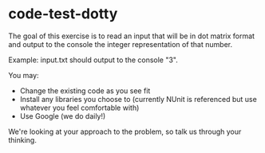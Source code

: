 # code-test-dotty

The goal of this exercise is to read an input that will be in dot matrix format and output
to the console the integer representation of that number.

Example: input.txt should output to the console "3".

You may:
 - Change the existing code as you see fit
 - Install any libraries you choose to (currently NUnit is referenced but use whatever you
 feel comfortable with)
 - Use Google (we do daily!)

 We're looking at your approach to the problem, so talk us through your thinking.
